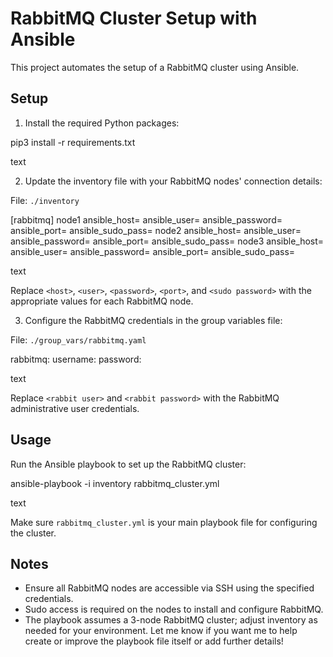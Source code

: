 # RabbitMQ Cluster Setup with Ansible

This project automates the setup of a RabbitMQ cluster using Ansible.

## Setup

1. Install the required Python packages:

pip3 install -r requirements.txt

text

2. Update the inventory file with your RabbitMQ nodes' connection details:

File: `./inventory`

[rabbitmq]
node1 ansible_host=<host> ansible_user=<user> ansible_password=<password> ansible_port=<port> ansible_sudo_pass=<sudo password>
node2 ansible_host=<host> ansible_user=<user> ansible_password=<password> ansible_port=<port> ansible_sudo_pass=<sudo password>
node3 ansible_host=<host> ansible_user=<user> ansible_password=<password> ansible_port=<port> ansible_sudo_pass=<sudo password>

text

Replace `<host>`, `<user>`, `<password>`, `<port>`, and `<sudo password>` with the appropriate values for each RabbitMQ node.

3. Configure the RabbitMQ credentials in the group variables file:

File: `./group_vars/rabbitmq.yaml`

rabbitmq:
username: <rabbit user>
password: <rabbit password>

text

Replace `<rabbit user>` and `<rabbit password>` with the RabbitMQ administrative user credentials.

## Usage

Run the Ansible playbook to set up the RabbitMQ cluster:

ansible-playbook -i inventory rabbitmq_cluster.yml

text

Make sure `rabbitmq_cluster.yml` is your main playbook file for configuring the cluster.

## Notes

- Ensure all RabbitMQ nodes are accessible via SSH using the specified credentials.
- Sudo access is required on the nodes to install and configure RabbitMQ.
- The playbook assumes a 3-node RabbitMQ cluster; adjust inventory as needed for your environment.
Let me know if you want me to help create or improve the playbook file itself or add further details!
